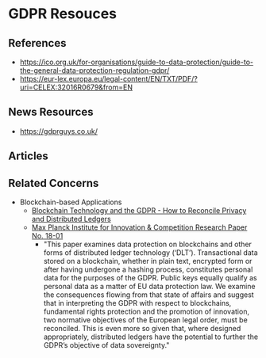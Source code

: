
# GDPR Resouces


## References
- https://ico.org.uk/for-organisations/guide-to-data-protection/guide-to-the-general-data-protection-regulation-gdpr/
- https://eur-lex.europa.eu/legal-content/EN/TXT/PDF/?uri=CELEX:32016R0679&from=EN

## News Resources
- https://gdprguys.co.uk/



## Articles


## Related Concerns
- Blockchain-based Applications
  + [Blockchain Technology and the GDPR - How to Reconcile Privacy and Distributed Ledgers](https://heinonline.org/HOL/LandingPage?handle=hein.journals%2Fedpl2&div=71&id&page)
  + [Max Planck Institute for Innovation & Competition Research Paper No. 18-01](https://papers.ssrn.com/sol3/papers.cfm?abstract_id=3080322)
    * "This paper examines data protection on blockchains and other forms of distributed ledger technology (‘DLT’). Transactional data stored on a blockchain, whether in plain text, encrypted form or after having undergone a hashing process, constitutes personal data for the purposes of the GDPR. Public keys equally qualify as personal data as a matter of EU data protection law. We examine the consequences flowing from that state of affairs and suggest that in interpreting the GDPR with respect to blockchains, fundamental rights protection and the promotion of innovation, two normative objectives of the European legal order, must be reconciled. This is even more so given that, where designed appropriately, distributed ledgers have the potential to further the GDPR’s objective of data sovereignty."




